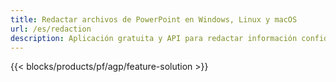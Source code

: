 ```yaml
---
title: Redactar archivos de PowerPoint en Windows, Linux y macOS
url: /es/redaction
description: Aplicación gratuita y API para redactar información confidencial de PPT PPTX y ODP
---
```


{{< blocks/products/pf/agp/feature-solution >}} 

